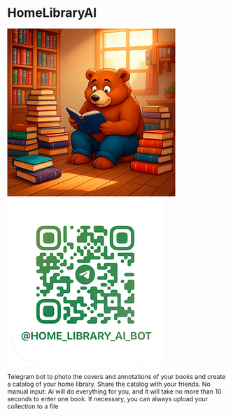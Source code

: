 # HomeLibraryAI

![HomeLibraryAI Avatar](images/avatar_min.jpg) ![HomeLibraryAI bot QR-code](images/t_me-home_library_ai_bot_min.png)



Telegram bot to photo the covers and annotations of your books and create a catalog of your home library. Share the catalog with your friends. No manual input: AI will do everything for you, and it will take no more than 10 seconds to enter one book. If necessary, you can always upload your collection to a file

